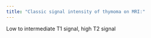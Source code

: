 ```yaml
---
title: "Classic signal intensity of thymoma on MRI:"
---
```

Low to intermediate T1 signal, high T2 signal

